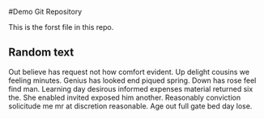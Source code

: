 #Demo Git Repository

This is the forst file in this repo.

## Random text
Out believe has request not how comfort evident. Up delight cousins we feeling minutes. Genius has looked end piqued spring. Down has rose feel find man. Learning day desirous informed expenses material returned six the. She enabled invited exposed him another. Reasonably conviction solicitude me mr at discretion reasonable. Age out full gate bed day lose. 

